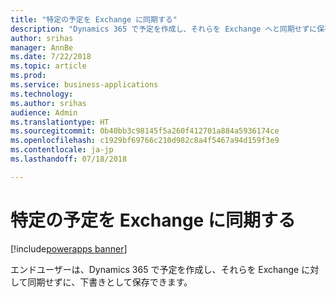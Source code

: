 ```yaml
---
title: "特定の予定を Exchange に同期する"
description: "Dynamics 365 で予定を作成し、それらを Exchange へと同期せずに保存する"
author: srihas
manager: AnnBe
ms.date: 7/22/2018
ms.topic: article
ms.prod: 
ms.service: business-applications
ms.technology: 
ms.author: srihas
audience: Admin
ms.translationtype: HT
ms.sourcegitcommit: 0b40bb3c98145f5a260f412701a884a5936174ce
ms.openlocfilehash: c1929bf69766c210d982c8a4f5467a94d159f3e9
ms.contentlocale: ja-jp
ms.lasthandoff: 07/18/2018

---
```

# <a name="sync-specific-appointments-to-exchange"></a>特定の予定を Exchange に同期する

[!include[powerapps banner](../includes/powerapps.md)]




エンドユーザーは、Dynamics 365 で予定を作成し、それらを Exchange に対して同期せずに、下書きとして保存できます。

